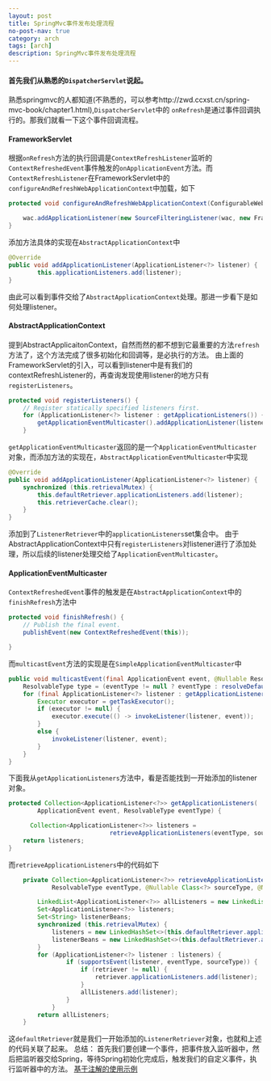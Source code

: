 ```yaml
---
layout: post
title: SpringMvc事件发布处理流程
no-post-nav: true
category: arch
tags: [arch]
description: SpringMvc事件发布处理流程
---
```


#### 首先我们从熟悉的`DispatcherServlet`说起。
熟悉springmvc的人都知道(不熟悉的，可以参考http://zwd.ccxst.cn/spring-mvc-book/chapter1.html),`DispatcherServlet`中的
`onRefresh`是通过事件回调执行的。那我们就看一下这个事件回调流程。

#### FrameworkServlet
根据`onRefresh`方法的执行回调是`ContextRefreshListener`监听的`ContextRefreshedEvent`事件触发的`onApplicationEvent`方法。而
`ContextRefreshListener`在FrameworkServlet中的`configureAndRefreshWebApplicationContext`中加载，如下
```java
protected void configureAndRefreshWebApplicationContext(ConfigurableWebApplicationContext wac) {

    wac.addApplicationListener(new SourceFilteringListener(wac, new FrameworkServlet.ContextRefreshListener()));
}
```
添加方法具体的实现在`AbstractApplicationContext`中
```java
@Override
public void addApplicationListener(ApplicationListener<?> listener) {
        this.applicationListeners.add(listener);
}
```
由此可以看到事件交给了`AbstractApplicationContext`处理。那进一步看下是如何处理listener。
#### AbstractApplicationContext
提到AbstractApplicaitonContext，自然而然的都不想到它最重要的方法`refresh`方法了，这个方法完成了很多初始化和回调等，是必执行的方法。
由上面的FrameworkServlet的引入，可以看到listener中是有我们的contextRefreshListener的，再查询发现使用listener的地方只有`registerListeners`。
```java
protected void registerListeners() {
    // Register statically specified listeners first.
    for (ApplicationListener<?> listener : getApplicationListeners()) {
        getApplicationEventMulticaster().addApplicationListener(listener);
    }
```
`getApplicationEventMulticaster`返回的是一个`ApplicationEventMulticaster`对象，而添加方法的实现在，`AbstractApplicationEventMulticaster`中实现
```java
@Override
public void addApplicationListener(ApplicationListener<?> listener) {
    synchronized (this.retrievalMutex) {
        this.defaultRetriever.applicationListeners.add(listener);
        this.retrieverCache.clear();
    }
}
```
添加到了`ListenerRetriever`中的`applicationListeners`set集合中。
由于AbstractApplicationContext中只有`registerListeners`对listener进行了添加处理，所以后续的listener处理交给了`ApplicationEventMulticaster`。
#### ApplicationEventMulticaster
`ContextRefreshedEvent`事件的触发是在`AbstractApplicationContext`中的`finishRefresh`方法中
```java
protected void finishRefresh() {
    // Publish the final event.
    publishEvent(new ContextRefreshedEvent(this));

}
```
而`multicastEvent`方法的实现是在`SimpleApplicationEventMulticaster`中
```java
public void multicastEvent(final ApplicationEvent event, @Nullable ResolvableType eventType) {
    ResolvableType type = (eventType != null ? eventType : resolveDefaultEventType(event));
    for (final ApplicationListener<?> listener : getApplicationListeners(event, type)) {
        Executor executor = getTaskExecutor();
        if (executor != null) {
            executor.execute(() -> invokeListener(listener, event));
        }
        else {
            invokeListener(listener, event);
        }
    }
}
```
下面我从`getApplicationListeners`方法中，看是否能找到一开始添加的listener对象。
```java
protected Collection<ApplicationListener<?>> getApplicationListeners(
        ApplicationEvent event, ResolvableType eventType) {

      Collection<ApplicationListener<?>> listeners =
                            retrieveApplicationListeners(eventType, sourceType, retriever);
    return listeners;
}
```
而`retrieveApplicationListeners`中的代码如下
```java
	private Collection<ApplicationListener<?>> retrieveApplicationListeners(
			ResolvableType eventType, @Nullable Class<?> sourceType, @Nullable ListenerRetriever retriever) {

		LinkedList<ApplicationListener<?>> allListeners = new LinkedList<>();
		Set<ApplicationListener<?>> listeners;
		Set<String> listenerBeans;
		synchronized (this.retrievalMutex) {
			listeners = new LinkedHashSet<>(this.defaultRetriever.applicationListeners);
			listenerBeans = new LinkedHashSet<>(this.defaultRetriever.applicationListenerBeans);
		}
        for (ApplicationListener<?> listener : listeners) {
                if (supportsEvent(listener, eventType, sourceType)) {
                    if (retriever != null) {
                        retriever.applicationListeners.add(listener);
                    }
                    allListeners.add(listener);
                }
            }
		return allListeners;
	}
```
这`defaultRetriever`就是我们一开始添加的`ListenerRetriever`对象，也就和上述的代码关联了起来。
总结：
首先我们要创建一个事件，把事件放入监听器中，然后把监听器交给Spring，等待Spring初始化完成后，触发我们的自定义事件，执行监听器中的方法。
[基于注解的使用示例](https://github.com/DespairYoke/java-advance/blob/master/spring5/spring-event.md)